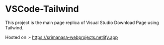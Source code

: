 # VSCode-Tailwind

This project is the main page replica of Visual Studio Download Page using Tailwind.

Hosted on :- https://srimanasa-webprojects.netlify.app
